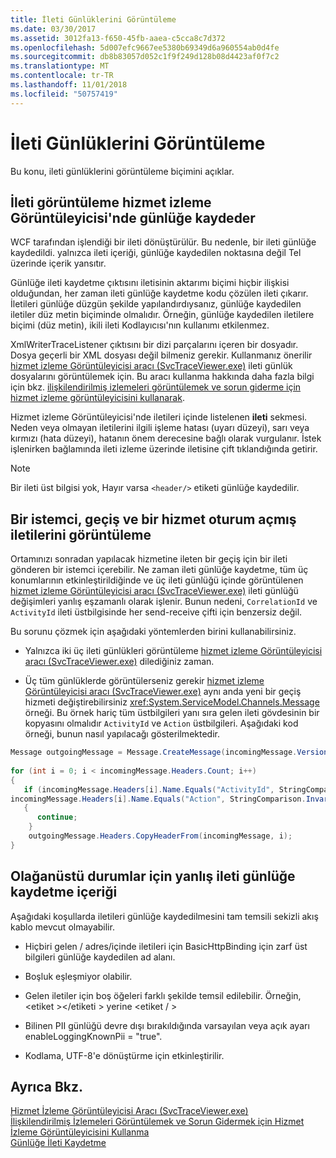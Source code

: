 ```yaml
---
title: İleti Günlüklerini Görüntüleme
ms.date: 03/30/2017
ms.assetid: 3012fa13-f650-45fb-aaea-c5cca8c7d372
ms.openlocfilehash: 5d007efc9667ee5380b69349d6a960554ab0d4fe
ms.sourcegitcommit: db8b83057d052c1f9f249d128b08d4423af0f7c2
ms.translationtype: MT
ms.contentlocale: tr-TR
ms.lasthandoff: 11/01/2018
ms.locfileid: "50757419"
---
```

# <a name="viewing-message-logs"></a>İleti Günlüklerini Görüntüleme
Bu konu, ileti günlüklerini görüntüleme biçimini açıklar.  
  
## <a name="viewing-message-logs-in-the-service-trace-viewer"></a>İleti görüntüleme hizmet izleme Görüntüleyicisi'nde günlüğe kaydeder  
 WCF tarafından işlendiği bir ileti dönüştürülür. Bu nedenle, bir ileti günlüğe kaydedildi. yalnızca ileti içeriği, günlüğe kaydedilen noktasına değil Tel üzerinde içerik yansıtır.  
  
 Günlüğe ileti kaydetme çıktısını iletisinin aktarımı biçimi hiçbir ilişkisi olduğundan, her zaman ileti günlüğe kaydetme kodu çözülen ileti çıkarır. İletileri günlüğe düzgün şekilde yapılandırdıysanız, günlüğe kaydedilen iletiler düz metin biçiminde olmalıdır. Örneğin, günlüğe kaydedilen iletilere biçimi (düz metin), ikili ileti Kodlayıcısı'nın kullanımı etkilenmez.  
  
 XmlWriterTraceListener çıktısını bir dizi parçalarını içeren bir dosyadır. Dosya geçerli bir XML dosyası değil bilmeniz gerekir. Kullanmanız önerilir [hizmet izleme Görüntüleyicisi aracı (SvcTraceViewer.exe)](../../../../docs/framework/wcf/service-trace-viewer-tool-svctraceviewer-exe.md) ileti günlük dosyalarını görüntülemek için. Bu aracı kullanma hakkında daha fazla bilgi için bkz. [ilişkilendirilmiş izlemeleri görüntülemek ve sorun giderme için hizmet izleme görüntüleyicisini kullanarak](../../../../docs/framework/wcf/diagnostics/tracing/using-service-trace-viewer-for-viewing-correlated-traces-and-troubleshooting.md).  
  
 Hizmet izleme Görüntüleyicisi'nde iletileri içinde listelenen **ileti** sekmesi. Neden veya olmayan iletilerini ilgili işleme hatası (uyarı düzeyi), sarı veya kırmızı (hata düzeyi), hatanın önem derecesine bağlı olarak vurgulanır. İstek işlenirken bağlamında ileti izleme üzerinde iletisine çift tıklandığında getirir.  
  
> [!NOTE]
>  Bir ileti üst bilgisi yok, Hayır varsa `<header/>` etiketi günlüğe kaydedilir.  
  
## <a name="viewing-messages-logged-by-a-client-a-relay-and-a-service"></a>Bir istemci, geçiş ve bir hizmet oturum açmış iletilerini görüntüleme  
 Ortamınızı sonradan yapılacak hizmetine ileten bir geçiş için bir ileti gönderen bir istemci içerebilir. Ne zaman ileti günlüğe kaydetme, tüm üç konumlarının etkinleştirildiğinde ve üç ileti günlüğü içinde görüntülenen [hizmet izleme Görüntüleyicisi aracı (SvcTraceViewer.exe)](../../../../docs/framework/wcf/service-trace-viewer-tool-svctraceviewer-exe.md) ileti günlüğü değişimleri yanlış eşzamanlı olarak işlenir. Bunun nedeni, `CorrelationId` ve `ActivityId` ileti üstbilgisinde her send-receive çifti için benzersiz değil.  
  
 Bu sorunu çözmek için aşağıdaki yöntemlerden birini kullanabilirsiniz.  
  
-   Yalnızca iki üç ileti günlükleri görüntüleme [hizmet izleme Görüntüleyicisi aracı (SvcTraceViewer.exe)](../../../../docs/framework/wcf/service-trace-viewer-tool-svctraceviewer-exe.md) dilediğiniz zaman.  
  
-   Üç tüm günlüklerde görüntülerseniz gerekir [hizmet izleme Görüntüleyicisi aracı (SvcTraceViewer.exe)](../../../../docs/framework/wcf/service-trace-viewer-tool-svctraceviewer-exe.md) aynı anda yeni bir geçiş hizmeti değiştirebilirsiniz <xref:System.ServiceModel.Channels.Message> örneği. Bu örnek hariç tüm üstbilgileri yanı sıra gelen ileti gövdesinin bir kopyasını olmalıdır `ActivityId` ve `Action` üstbilgileri. Aşağıdaki kod örneği, bunun nasıl yapılacağı gösterilmektedir.  
  
```csharp
Message outgoingMessage = Message.CreateMessage(incomingMessage.Version, incomingMessage.Headers.Action, incomingMessage.GetReaderAtBodyContents());  
  
for (int i = 0; i < incomingMessage.Headers.Count; i++)  
{  
   if (incomingMessage.Headers[i].Name.Equals("ActivityId", StringComparison.InvariantCultureIgnoreCase) ||  
incomingMessage.Headers[i].Name.Equals("Action", StringComparison.InvariantCultureIgnoreCase))  
   {  
      continue;  
    }  
    outgoingMessage.Headers.CopyHeaderFrom(incomingMessage, i);  
}  
```  
  
## <a name="exceptional-cases-for-inaccurate-message-logging-content"></a>Olağanüstü durumlar için yanlış ileti günlüğe kaydetme içeriği  
 Aşağıdaki koşullarda iletileri günlüğe kaydedilmesini tam temsili sekizli akış kablo mevcut olmayabilir.  
  
-   Hiçbiri gelen / adres/içinde iletileri için BasicHttpBinding için zarf üst bilgileri günlüğe kaydedilen ad alanı.  
  
-   Boşluk eşleşmiyor olabilir.  
  
-   Gelen iletiler için boş öğeleri farklı şekilde temsil edilebilir. Örneğin, \<etiket >\</etiketi > yerine \<etiket / >  
  
-   Bilinen PII günlüğü devre dışı bırakıldığında varsayılan veya açık ayarı enableLoggingKnownPii = "true".  
  
-   Kodlama, UTF-8'e dönüştürme için etkinleştirilir.  
  
## <a name="see-also"></a>Ayrıca Bkz.  
 [Hizmet İzleme Görüntüleyicisi Aracı (SvcTraceViewer.exe)](../../../../docs/framework/wcf/service-trace-viewer-tool-svctraceviewer-exe.md)  
 [İlişkilendirilmiş İzlemeleri Görüntülemek ve Sorun Gidermek için Hizmet İzleme Görüntüleyicisini Kullanma](../../../../docs/framework/wcf/diagnostics/tracing/using-service-trace-viewer-for-viewing-correlated-traces-and-troubleshooting.md)  
 [Günlüğe İleti Kaydetme](../../../../docs/framework/wcf/diagnostics/message-logging.md)
